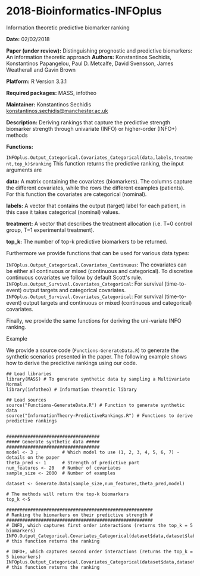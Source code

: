 # 2018-Bioinformatics-INFOplus
 
Information theoretic predictive biomarker ranking 

**Date:** 02/02/2018

**Paper (under review):** Distinguishing prognostic and predictive biomarkers: An information theoretic approach 
**Authors:** Konstantinos Sechidis, Konstantinos Papangelou, Paul D. Metcalfe, David Svensson, James Weatherall and Gavin Brown

**Platform:** R Version 3.3.1

**Required packages:** MASS, infotheo

**Maintainer:** Konstantinos Sechidis konstantinos.sechidis@manchester.ac.uk

**Description:** Deriving rankings that capture the predictive strength biomarker strength through univariate (INFO) or higher-order (INFO+) methods

**Functions:**

```INFOplus.Output_Categorical.Covariates_Categorical(data,labels,treatment,top_k)$ranking``` 
This function returns the predictive ranking, the input arguments are

**data:** A matrix containing the covariates (biomarkers). The columns capture the different covariates, while the rows the different examples (patients). For this function the covariates are categorical (nominal).

**labels:** A vector that contains the output (target) label for each patient, in this case it takes categorical (nominal) values.

**treatment:** A vector that describes the treatment allocation (i.e. T=0 control group, T=1 experimental treatment).

**top_k:** The number of top-k predictive biomarkers to be returned.

Furthermore we provide functions that can be used for various data types:

```INFOplus.Output_Categorical.Covariates_Continuous```:  The covariates can be either all continuous or mixed (continuous and categorical). To discretise continuous covariates we follow by default Scott's rule.
```INFOplus.Output_Survival.Covariates_Categorical```: For survival (time-to-event) output targets and categorical covariates.
```INFOplus.Output_Survival.Covariates_Categorical```: For survival (time-to-event) output targets and continuous or mixed (continuous and categorical) covariates.
 
Finally, we provide the same functions for deriving the uni-variate INFO ranking.


Example

We provide a source code (```Functions-GenerateData.R```) to generate the synthetic scenarios presented in the paper. The following example shows how to derive the predictive rankings using our code.

```
## Load libraries
library(MASS) # To generate synthetic data by sampling a Multivariate Normal
library(infotheo) # Information theoretic library  
 
## Load sources
source("Functions-GenerateData.R") # Function to generate synthetic data
source("InformationTheory-PredictiveRankings.R") # Functions to derive predictive rankings


###################################
##### Generate synthetic data #####
###################################
model <- 3 ;         # Which model to use (1, 2, 3, 4, 5, 6, 7) - details on the paper
theta_pred <- 1      # Strength of predictive part
num_features <- 20   # Number of covariates
sample_size <- 2000  # Number of examples

dataset <- Generate.Data(sample_size,num_features,theta_pred,model)
    
# The methods will return the top-k biomarkers
top_k <-5

####################################################### 
# Ranking the biomarkers on their predictive strength #
#######################################################
# INFO, which captures first order interactions (returns the top_k = 5 biomarkers)
INFO.Output_Categorical.Covariates_Categorical(dataset$data,dataset$labels,dataset$treatment)$ranking[1:top_k] # this function returns the ranking

# INFO+, which captures second order interactions (returns the top_k = 5 biomarkers)
INFOplus.Output_Categorical.Covariates_Categorical(dataset$data,dataset$labels,dataset$treatment,top_k)$ranking # this function returns the ranking


```
